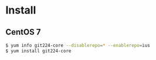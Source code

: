 # Install

## CentOS 7

```bash
$ yum info git224-core --disablerepo=* --enablerepo=ius
$ yum install git224-core
```

